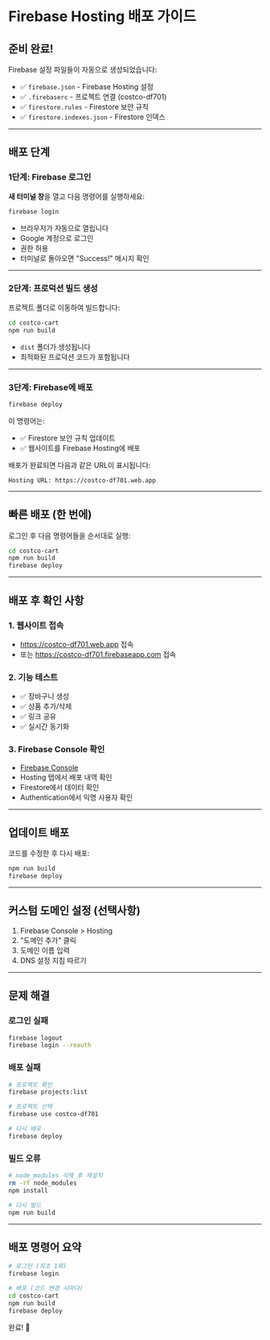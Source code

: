 # Firebase Hosting 배포 가이드

## 준비 완료!

Firebase 설정 파일들이 자동으로 생성되었습니다:
- ✅ `firebase.json` - Firebase Hosting 설정
- ✅ `.firebaserc` - 프로젝트 연결 (costco-df701)
- ✅ `firestore.rules` - Firestore 보안 규칙
- ✅ `firestore.indexes.json` - Firestore 인덱스

---

## 배포 단계

### 1단계: Firebase 로그인

**새 터미널 창**을 열고 다음 명령어를 실행하세요:

```bash
firebase login
```

- 브라우저가 자동으로 열립니다
- Google 계정으로 로그인
- 권한 허용
- 터미널로 돌아오면 "Success!" 메시지 확인

---

### 2단계: 프로덕션 빌드 생성

프로젝트 폴더로 이동하여 빌드합니다:

```bash
cd costco-cart
npm run build
```

- `dist` 폴더가 생성됩니다
- 최적화된 프로덕션 코드가 포함됩니다

---

### 3단계: Firebase에 배포

```bash
firebase deploy
```

이 명령어는:
- ✅ Firestore 보안 규칙 업데이트
- ✅ 웹사이트를 Firebase Hosting에 배포

배포가 완료되면 다음과 같은 URL이 표시됩니다:
```
Hosting URL: https://costco-df701.web.app
```

---

## 빠른 배포 (한 번에)

로그인 후 다음 명령어들을 순서대로 실행:

```bash
cd costco-cart
npm run build
firebase deploy
```

---

## 배포 후 확인 사항

### 1. 웹사이트 접속
- https://costco-df701.web.app 접속
- 또는 https://costco-df701.firebaseapp.com 접속

### 2. 기능 테스트
- ✅ 장바구니 생성
- ✅ 상품 추가/삭제
- ✅ 링크 공유
- ✅ 실시간 동기화

### 3. Firebase Console 확인
- [Firebase Console](https://console.firebase.google.com/)
- Hosting 탭에서 배포 내역 확인
- Firestore에서 데이터 확인
- Authentication에서 익명 사용자 확인

---

## 업데이트 배포

코드를 수정한 후 다시 배포:

```bash
npm run build
firebase deploy
```

---

## 커스텀 도메인 설정 (선택사항)

1. Firebase Console > Hosting
2. "도메인 추가" 클릭
3. 도메인 이름 입력
4. DNS 설정 지침 따르기

---

## 문제 해결

### 로그인 실패
```bash
firebase logout
firebase login --reauth
```

### 배포 실패
```bash
# 프로젝트 확인
firebase projects:list

# 프로젝트 선택
firebase use costco-df701

# 다시 배포
firebase deploy
```

### 빌드 오류
```bash
# node_modules 삭제 후 재설치
rm -rf node_modules
npm install

# 다시 빌드
npm run build
```

---

## 배포 명령어 요약

```bash
# 로그인 (최초 1회)
firebase login

# 배포 (코드 변경 시마다)
cd costco-cart
npm run build
firebase deploy
```

완료! 🎉
